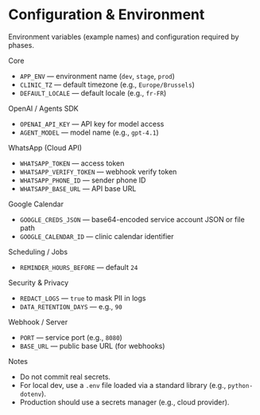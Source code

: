 # Configuration & Environment

Environment variables (example names) and configuration required by phases.

Core
- `APP_ENV` — environment name (`dev`, `stage`, `prod`)
- `CLINIC_TZ` — default timezone (e.g., `Europe/Brussels`)
- `DEFAULT_LOCALE` — default locale (e.g., `fr-FR`)

OpenAI / Agents SDK
- `OPENAI_API_KEY` — API key for model access
- `AGENT_MODEL` — model name (e.g., `gpt-4.1`)

WhatsApp (Cloud API)
- `WHATSAPP_TOKEN` — access token
- `WHATSAPP_VERIFY_TOKEN` — webhook verify token
- `WHATSAPP_PHONE_ID` — sender phone ID
- `WHATSAPP_BASE_URL` — API base URL

Google Calendar
- `GOOGLE_CREDS_JSON` — base64-encoded service account JSON or file path
- `GOOGLE_CALENDAR_ID` — clinic calendar identifier

Scheduling / Jobs
- `REMINDER_HOURS_BEFORE` — default `24`

Security & Privacy
- `REDACT_LOGS` — `true` to mask PII in logs
- `DATA_RETENTION_DAYS` — e.g., `90`

Webhook / Server
- `PORT` — service port (e.g., `8080`)
- `BASE_URL` — public base URL (for webhooks)

Notes
- Do not commit real secrets.
- For local dev, use a `.env` file loaded via a standard library (e.g., `python-dotenv`).
- Production should use a secrets manager (e.g., cloud provider).

